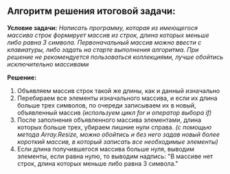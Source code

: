 ## Алгоритм решения итоговой задачи:
**Условие задачи:**
*Написать программу, которая из имеющегося массива строк формирует массив из строк, длина которых меньше либо равна 3 символа. Первоначальный массив можно ввести с клавиатуры, либо задать на старте выполнения алгоритма. При решение не рекомендуется пользоваться коллекциями, лучше обойтись исключительно массивами*

**Решение:**
1. Объявляем массив строк такой же длины, как и данный изначально
2. Перебираем все элементы изначального массива, и если их длина больше трех символов, по очереди записываем их в новый, объявленный массив *(используем цикл for и оператор выбора if)*
3. После заполнения объявленного массива элементами, длина которых больше трех, убираем лишние нули справа. *(с помощью метода Array.Resize, можно обойтись и без него задав новый более короткий массив, в который записать все необходимые элементы)*
4. Если длина получившегося массива больше нуля, выводим элементы, если равна нулю, то выводим надпись: "В массиве нет строк, длина которых меньше либо равна 3 символа."
